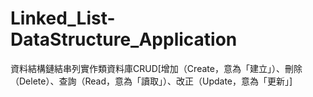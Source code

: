# Linked_List-DataStructure_Application
資料結構鏈結串列實作類資料庫CRUD[增加（Create，意為「建立」）、刪除（Delete）、查詢（Read，意為「讀取」）、改正（Update，意為「更新」]
